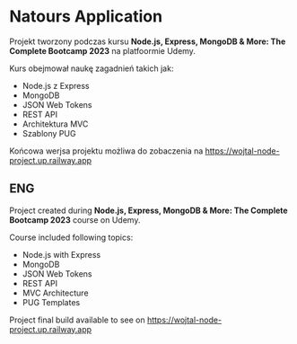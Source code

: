 # Natours Application

Projekt tworzony podczas kursu **Node.js, Express, MongoDB & More: The Complete Bootcamp 2023** na platfoormie Udemy.

Kurs obejmował naukę zagadnień takich jak:
- Node.js z Express
- MongoDB
- JSON Web Tokens
- REST API
- Architektura MVC
- Szablony PUG

Końcowa werjsa projektu możliwa do zobaczenia na https://wojtal-node-project.up.railway.app

## ENG
Project created during **Node.js, Express, MongoDB & More: The Complete Bootcamp 2023** course on Udemy.

Course included following topics:
- Node.js with Express
- MongoDB
- JSON Web Tokens
- REST API
- MVC Architecture
- PUG Templates

Project final build available to see on https://wojtal-node-project.up.railway.app
